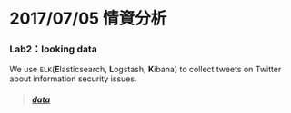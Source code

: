 # 2017/07/05 情資分析

### Lab2：looking data

We use `ELK`(**E**lasticsearch, **L**ogstash, **K**ibana) to collect tweets on Twitter about information security issues.



> ##### [data](https://goo.gl/k7tqyY)

